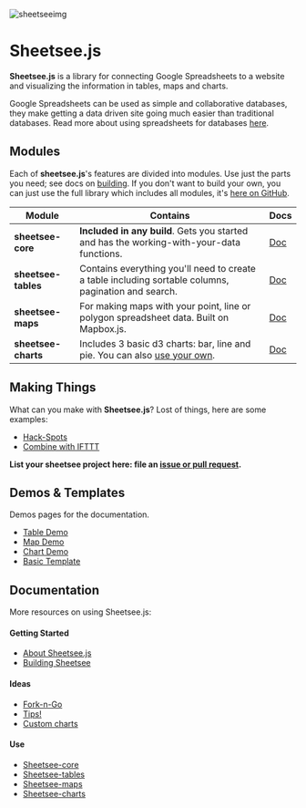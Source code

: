 
![sheetseeimg](https://raw.github.com/jlord/sheetsee-cache/master/img/sheetsee-03.png)

# Sheetsee.js

**Sheetsee.js** is a library for connecting Google Spreadsheets to a website and visualizing the information in tables, maps and charts.

Google Spreadsheets can be used as simple and collaborative databases, they make getting a data driven site going much easier than traditional databases. Read more about using spreadsheets for databases [here](/docs/basics.md).

## Modules

Each of **sheetsee.js**'s features are divided into modules. Use just the parts you need; see docs on [building](/docs/building.md). If you don't want to build your own, you can just use the full library which includes all modules, it's [here on GitHub](http://www.github.com/jlord/sheetsee.js).


| Module              | Contains                                                                                            | Docs                         |
| ------------------- | --------------------------------------------------------------------------------------------------- | ---------------------------- |
| **sheetsee-core**   | **Included in any build**. Gets you started and has the working-with-your-data functions.           | [Doc](/docs/sheetsee-core.md)   |
| **sheetsee-tables** | Contains everything you'll need to create a table including sortable columns, pagination and search.| [Doc](/docs/sheetsee-tables.md) |
| **sheetsee-maps**   | For making maps with your point, line or polygon spreadsheet data. Built on Mapbox.js.              | [Doc](/docs/sheetsee-maps.md)   |
| **sheetsee-charts** | Includes 3 basic d3 charts: bar, line and pie. You can also [use your own](docs/custom-charts.md).  | [Doc](/docs/sheetsee-charts.md) |


## Making Things

What can you make with **Sheetsee.js**? Lost of things, here are some examples: 

- [Hack-Spots](http://jlord.github.io/hack-spots)
- [Combine with IFTTT](http://jlord.us/instagram/)

**List your sheetsee project here: file an [issue or pull request](http://www.github.com/jlord/sheetsee.js).**

## Demos & Templates

Demos pages for the documentation.

- [Table Demo](/demos/demo-table.html)
- [Map Demo](/demos/demo-map.html)
- [Chart Demo](/demos/demo-chart.html)
- [Basic Template](/demos/template.html)

## Documentation

More resources on using Sheetsee.js:

#### Getting Started

- [About Sheetsee.js](docs/about.md)
- [Building Sheetsee](docs/building.md)

#### Ideas

- [Fork-n-Go](docs/fork-n-go.md)
- [Tips!](docs/tips.md)
- [Custom charts](docs/custom-charts.md)

#### Use

- [Sheetsee-core](docs/sheetsee-core.md)
- [Sheetsee-tables](docs/sheetsee-tables.md)
- [Sheetsee-maps](docs/sheetsee-maps.md)
- [Sheetsee-charts](docs/sheetsee-charts.md)